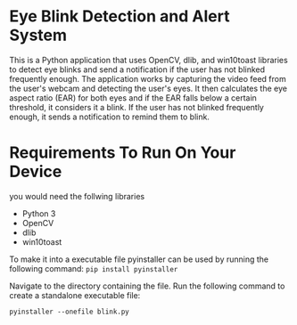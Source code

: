 # Eye Blink Detection and Alert System
This is a Python application that uses OpenCV, dlib, and win10toast libraries to detect eye blinks and send a notification if the user has not blinked frequently enough. The application works by capturing the video feed from the user's webcam and detecting the user's eyes. It then calculates the eye aspect ratio (EAR) for both eyes and if the EAR falls below a certain threshold, it considers it a blink. If the user has not blinked frequently enough, it sends a notification to remind them to blink.
# Requirements To Run On Your Device
you would need the follwing libraries
* Python 3
* OpenCV
* dlib
* win10toast

To make it into a executable file pyinstaller can be used by running the following command:
`pip install pyinstaller`

Navigate to the directory containing the file.
Run the following command to create a standalone executable file:

`pyinstaller --onefile blink.py`
